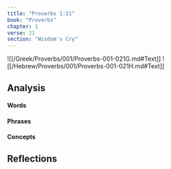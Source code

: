 ```yaml
---
title: "Proverbs 1:21"
book: "Proverbs"
chapter: 1
verse: 21
section: "Wisdom's Cry"
---
```

![[/Greek/Proverbs/001/Proverbs-001-021G.md#Text]]
![[/Hebrew/Proverbs/001/Proverbs-001-021H.md#Text]]

## Analysis

#### Words

#### Phrases

#### Concepts

## Reflections
